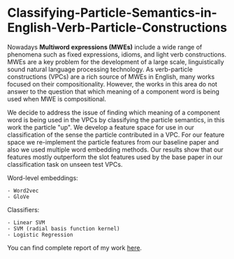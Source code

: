# Classifying-Particle-Semantics-in-English-Verb-Particle-Constructions
 
Nowadays **Multiword expressions (MWEs)** include a wide range of phenomena such as fixed expressions, idioms, and light verb constructions. MWEs are a key problem for the development of a large scale, linguistically sound natural language processing technology. As verb-particle constructions (VPCs) are a rich source of MWEs in English, many works focused on their compositionality. However, the works in this area do not answer to the question that which meaning of a component word is being used when MWE is compositional.

We decide to address the issue of finding which meaning of a component word is being used in the VPCs by classifying the particle semantics, in this work the particle "up". We develop a feature space for use in our classification of the sense the particle contributed in a VPC. For our feature space we re-implement the particle features from our baseline paper and also we used multiple word embedding methods. Our results show that our features mostly outperform the slot features used by the base paper in our classification task on unseen test VPCs.

Word-level embeddings:
	
	- Word2vec
	- GloVe

Classifiers:
	
	- Linear SVM
	- SVM (radial basis function kernel) 
	- Logistic Regression
	
You can find complete report of my work [here](report/ProjectReport.pdf).
